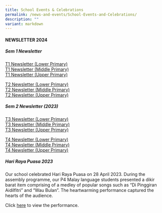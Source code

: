 ```yaml
---
title: School Events & Celebrations
permalink: /news-and-events/School-Events-and-Celebrations/
description: ""
variant: markdown
---
```

#### NEWSLETTER 2024
  
##### Sem 1 Newsletter

[T1 Newsletter (Lower Primary)](/files/T1_Newsletter__LP_.pdf)
<br>
[T1 Newsletter (Middle Primary)](/files/T1_Newsletter__MP_.pdf)
<br>
[T1 Newsletter (Upper Primary)](/files/T1_Newsletter__UP_.pdf)
<br>

[T2 Newsletter (Lower Primary) ](/files/T2_Newsletter_LP.pdf)
<br>
[T2 Newsletter (Middle Primary)](/files/T2_Newsletter_MP.pdf)
<br>
[T2 Newsletter (Upper Primary)](/files/T2_Newsletter_UP.pdf)


##### Sem 2 Newsletter (2023)

[T3 Newsletter (Lower Primary)](https://go.gov.sg/t3newsletterlp)
<br>
[T3 Newsletter (Middle Primary)](https://go.gov.sg/t3newslettermp)
<br>
[T3 Newsletter (Upper Primary)](https://go.gov.sg/t3newsletterup)
<br>

[T4 Newsletter (Lower Primary)](/files/T4_Newsletter__LP__compressed.pdf)
<br>
[T4 Newsletter (Middle Primary)](/files/T4_Newsletter__MP_.pdf)
<br>
[T4 Newsletter (Upper Primary)](/files/T4_Newsletter__UP_.pdf)

##### Hari Raya Puasa 2023
Our school celebrated Hari Raya Puasa on 28 April 2023. During the assembly programme, our P4 Malay language students presented a dikir barat item comprising of a medley of popular songs such as “Di Pinggiran Aidilfitri” and “Wau Bulan”. The heartwarming performance captured the hearts of the audience.

Click [here](https://youtu.be/9N8WiRKq1gM) to view the performance.